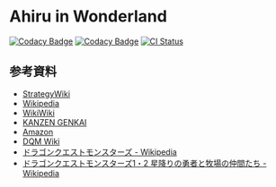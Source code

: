 # Ahiru in Wonderland

[![Codacy Badge](https://api.codacy.com/project/badge/Grade/95466758698547fe9c1b8414ac21992a)](https://www.codacy.com/manual/yahiru1121/ahiru-in-wonderland?utm_source=github.com&amp;utm_medium=referral&amp;utm_content=YAhiru/ahiru-in-wonderland&amp;utm_campaign=Badge_Grade)
[![Codacy Badge](https://api.codacy.com/project/badge/Coverage/95466758698547fe9c1b8414ac21992a)](https://www.codacy.com/manual/yahiru1121/ahiru-in-wonderland?utm_source=github.com&utm_medium=referral&utm_content=YAhiru/ahiru-in-wonderland&utm_campaign=Badge_Coverage)
[![CI Status](https://github.com/YAhiru/ahiru-in-wonderland/workflows/PHP%20Tests/badge.svg)](https://github.com/YAhiru/ahiru-in-wonderland/actions)


## 参考資料

- [StrategyWiki](https://strategywiki.org/wiki/Dragon_Warrior_Monsters)
- [Wikipedia](https://ja.wikipedia.org/wiki/%E3%83%89%E3%83%A9%E3%82%B4%E3%83%B3%E3%82%AF%E3%82%A8%E3%82%B9%E3%83%88%E3%83%A2%E3%83%B3%E3%82%B9%E3%82%BF%E3%83%BC%E3%82%BA_%E3%83%86%E3%83%AA%E3%83%BC%E3%81%AE%E3%83%AF%E3%83%B3%E3%83%80%E3%83%BC%E3%83%A9%E3%83%B3%E3%83%89)
- [WikiWiki](https://wikiwiki.jp/dqdic3rd/%E3%80%90%E3%83%89%E3%83%A9%E3%82%B4%E3%83%B3%E3%82%AF%E3%82%A8%E3%82%B9%E3%83%88%E3%83%A2%E3%83%B3%E3%82%B9%E3%82%BF%E3%83%BC%E3%82%BA%E3%80%80%E3%83%86%E3%83%AA%E3%83%BC%E3%81%AE%E3%83%AF%E3%83%B3%E3%83%80%E3%83%BC%E3%83%A9%E3%83%B3%E3%83%89%E3%80%91)
- [KANZEN GENKAI](https://kanzengenkai.com/dq/monsters/)
- [Amazon](https://www.amazon.co.jp/dp/B00005OVGE)
- [DQM Wiki](http://dqm-wiki.info/)
- [ドラゴンクエストモンスターズ - Wikipedia](https://ja.wikipedia.org/wiki/%E3%83%89%E3%83%A9%E3%82%B4%E3%83%B3%E3%82%AF%E3%82%A8%E3%82%B9%E3%83%88%E3%83%A2%E3%83%B3%E3%82%B9%E3%82%BF%E3%83%BC%E3%82%BA)
- [ドラゴンクエストモンスターズ1・2 星降りの勇者と牧場の仲間たち - Wikipedia](https://ja.wikipedia.org/wiki/%E3%83%89%E3%83%A9%E3%82%B4%E3%83%B3%E3%82%AF%E3%82%A8%E3%82%B9%E3%83%88%E3%83%A2%E3%83%B3%E3%82%B9%E3%82%BF%E3%83%BC%E3%82%BA1%E3%83%BB2_%E6%98%9F%E9%99%8D%E3%82%8A%E3%81%AE%E5%8B%87%E8%80%85%E3%81%A8%E7%89%A7%E5%A0%B4%E3%81%AE%E4%BB%B2%E9%96%93%E3%81%9F%E3%81%A1)
